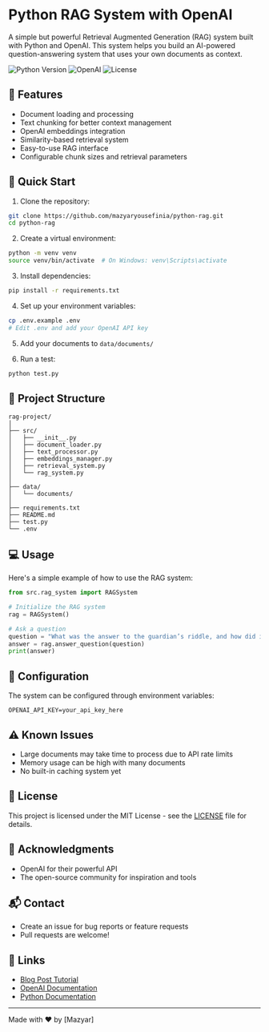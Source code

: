 # Python RAG System with OpenAI

A simple but powerful Retrieval Augmented Generation (RAG) system built with Python and OpenAI. This system helps you build an AI-powered question-answering system that uses your own documents as context.

![Python Version](https://img.shields.io/badge/python-3.8+-blue.svg)
![OpenAI](https://img.shields.io/badge/OpenAI-API-green.svg)
![License](https://img.shields.io/badge/license-MIT-blue.svg)

## 🌟 Features

- Document loading and processing
- Text chunking for better context management
- OpenAI embeddings integration
- Similarity-based retrieval system
- Easy-to-use RAG interface
- Configurable chunk sizes and retrieval parameters

## 🚀 Quick Start

1. Clone the repository:
```bash
git clone https://github.com/mazyaryousefinia/python-rag.git
cd python-rag
```

2. Create a virtual environment:
```bash
python -m venv venv
source venv/bin/activate  # On Windows: venv\Scripts\activate
```

3. Install dependencies:
```bash
pip install -r requirements.txt
```

4. Set up your environment variables:
```bash
cp .env.example .env
# Edit .env and add your OpenAI API key
```

5. Add your documents to `data/documents/`

6. Run a test:
```bash
python test.py
```

## 📁 Project Structure

```
rag-project/
│
├── src/
│   ├── __init__.py
│   ├── document_loader.py
│   ├── text_processor.py
│   ├── embeddings_manager.py
│   ├── retrieval_system.py
│   └── rag_system.py
│
├── data/
│   └── documents/
│
├── requirements.txt
├── README.md
├── test.py
└── .env
```

## 💻 Usage

Here's a simple example of how to use the RAG system:

```python
from src.rag_system import RAGSystem

# Initialize the RAG system
rag = RAGSystem()

# Ask a question
question = "What was the answer to the guardian’s riddle, and how did it help Kai?"
answer = rag.answer_question(question)
print(answer)
```

## 🔧 Configuration

The system can be configured through environment variables:

```env
OPENAI_API_KEY=your_api_key_here
```


## ⚠️ Known Issues

- Large documents may take time to process due to API rate limits
- Memory usage can be high with many documents
- No built-in caching system yet

## 📄 License

This project is licensed under the MIT License - see the [LICENSE](LICENSE) file for details.

## 🙏 Acknowledgments

- OpenAI for their powerful API
- The open-source community for inspiration and tools

## 📬 Contact

- Create an issue for bug reports or feature requests
- Pull requests are welcome!

## 🔗 Links

- [Blog Post Tutorial](https://dev.to/yourusername/building-your-first-rag-system-with-python-and-openai)
- [OpenAI Documentation](https://platform.openai.com/docs/api-reference)
- [Python Documentation](https://docs.python.org/3/)

---
Made with ❤️ by [Mazyar]
